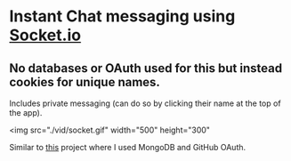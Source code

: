 # Instant Chat messaging using [Socket.io](https://socket.io/)
## No databases or OAuth used for this but instead cookies for unique names.

Includes private messaging (can do so by clicking their name at the top of the app). 

<img src="./vid/socket.gif" width="500" height="300"

Similar to [this](https://glaze-kitchen.glitch.me/) project where I used MongoDB and GitHub OAuth.